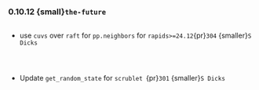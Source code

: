 ### 0.10.12 {small}`the-future`

```{rubric} Features
```
* use `cuvs` over `raft` for `pp.neighbors` for `rapids>=24.12`{pr}`304` {smaller}`S Dicks`
```{rubric} Performance
```
```{rubric} Bug fixes
```
```{rubric} Misc
```
* Update `get_random_state` for `scrublet `{pr}`301` {smaller}`S Dicks`
